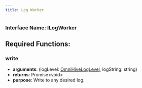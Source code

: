 ```yaml
---
title: Log Worker
---
```


### Interface Name: ILogWorker

## Required Functions:

### write

-   <strong>arguments</strong>: (logLevel: <a href="../enums/omnihive-log-level">OmniHiveLogLevel</a>, logString: string)
-   <strong>returns</strong>: Promise&lt;void&gt;
-   <strong>purpose</strong>: Write to any desired log.

